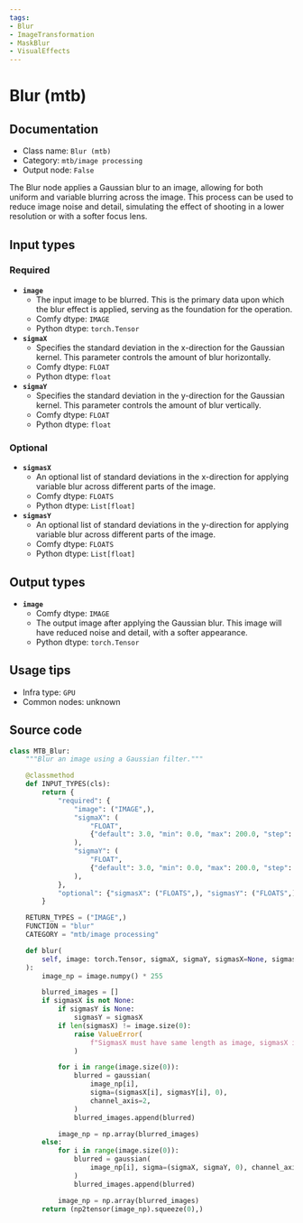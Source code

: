```yaml
---
tags:
- Blur
- ImageTransformation
- MaskBlur
- VisualEffects
---
```


# Blur (mtb)
## Documentation
- Class name: `Blur (mtb)`
- Category: `mtb/image processing`
- Output node: `False`

The Blur node applies a Gaussian blur to an image, allowing for both uniform and variable blurring across the image. This process can be used to reduce image noise and detail, simulating the effect of shooting in a lower resolution or with a softer focus lens.
## Input types
### Required
- **`image`**
    - The input image to be blurred. This is the primary data upon which the blur effect is applied, serving as the foundation for the operation.
    - Comfy dtype: `IMAGE`
    - Python dtype: `torch.Tensor`
- **`sigmaX`**
    - Specifies the standard deviation in the x-direction for the Gaussian kernel. This parameter controls the amount of blur horizontally.
    - Comfy dtype: `FLOAT`
    - Python dtype: `float`
- **`sigmaY`**
    - Specifies the standard deviation in the y-direction for the Gaussian kernel. This parameter controls the amount of blur vertically.
    - Comfy dtype: `FLOAT`
    - Python dtype: `float`
### Optional
- **`sigmasX`**
    - An optional list of standard deviations in the x-direction for applying variable blur across different parts of the image.
    - Comfy dtype: `FLOATS`
    - Python dtype: `List[float]`
- **`sigmasY`**
    - An optional list of standard deviations in the y-direction for applying variable blur across different parts of the image.
    - Comfy dtype: `FLOATS`
    - Python dtype: `List[float]`
## Output types
- **`image`**
    - Comfy dtype: `IMAGE`
    - The output image after applying the Gaussian blur. This image will have reduced noise and detail, with a softer appearance.
    - Python dtype: `torch.Tensor`
## Usage tips
- Infra type: `GPU`
- Common nodes: unknown


## Source code
```python
class MTB_Blur:
    """Blur an image using a Gaussian filter."""

    @classmethod
    def INPUT_TYPES(cls):
        return {
            "required": {
                "image": ("IMAGE",),
                "sigmaX": (
                    "FLOAT",
                    {"default": 3.0, "min": 0.0, "max": 200.0, "step": 0.01},
                ),
                "sigmaY": (
                    "FLOAT",
                    {"default": 3.0, "min": 0.0, "max": 200.0, "step": 0.01},
                ),
            },
            "optional": {"sigmasX": ("FLOATS",), "sigmasY": ("FLOATS",)},
        }

    RETURN_TYPES = ("IMAGE",)
    FUNCTION = "blur"
    CATEGORY = "mtb/image processing"

    def blur(
        self, image: torch.Tensor, sigmaX, sigmaY, sigmasX=None, sigmasY=None
    ):
        image_np = image.numpy() * 255

        blurred_images = []
        if sigmasX is not None:
            if sigmasY is None:
                sigmasY = sigmasX
            if len(sigmasX) != image.size(0):
                raise ValueError(
                    f"SigmasX must have same length as image, sigmasX is {len(sigmasX)} but the batch size is {image.size(0)}"
                )

            for i in range(image.size(0)):
                blurred = gaussian(
                    image_np[i],
                    sigma=(sigmasX[i], sigmasY[i], 0),
                    channel_axis=2,
                )
                blurred_images.append(blurred)

            image_np = np.array(blurred_images)
        else:
            for i in range(image.size(0)):
                blurred = gaussian(
                    image_np[i], sigma=(sigmaX, sigmaY, 0), channel_axis=2
                )
                blurred_images.append(blurred)

            image_np = np.array(blurred_images)
        return (np2tensor(image_np).squeeze(0),)

```
